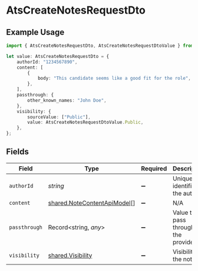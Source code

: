 # AtsCreateNotesRequestDto

## Example Usage

```typescript
import { AtsCreateNotesRequestDto, AtsCreateNotesRequestDtoValue } from "@stackone/stackone-client-ts/sdk/models/shared";

let value: AtsCreateNotesRequestDto = {
    authorId: "1234567890",
    content: [
        {
            body: "This candidate seems like a good fit for the role",
        },
    ],
    passthrough: {
        other_known_names: "John Doe",
    },
    visibility: {
        sourceValue: ["Public"],
        value: AtsCreateNotesRequestDtoValue.Public,
    },
};
```

## Fields

| Field                                                                             | Type                                                                              | Required                                                                          | Description                                                                       | Example                                                                           |
| --------------------------------------------------------------------------------- | --------------------------------------------------------------------------------- | --------------------------------------------------------------------------------- | --------------------------------------------------------------------------------- | --------------------------------------------------------------------------------- |
| `authorId`                                                                        | *string*                                                                          | :heavy_minus_sign:                                                                | Unique identifier of the author                                                   | 1234567890                                                                        |
| `content`                                                                         | [shared.NoteContentApiModel](../../../sdk/models/shared/notecontentapimodel.md)[] | :heavy_minus_sign:                                                                | N/A                                                                               |                                                                                   |
| `passthrough`                                                                     | Record<string, *any*>                                                             | :heavy_minus_sign:                                                                | Value to pass through to the provider                                             | {<br/>"other_known_names": "John Doe"<br/>}                                       |
| `visibility`                                                                      | [shared.Visibility](../../../sdk/models/shared/visibility.md)                     | :heavy_minus_sign:                                                                | Visibility of the note                                                            | public                                                                            |